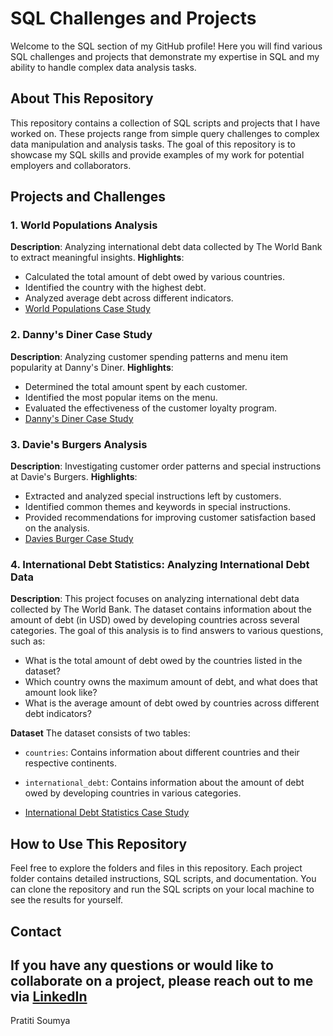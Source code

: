 # SQL Challenges and Projects

Welcome to the SQL section of my GitHub profile! Here you will find various SQL challenges and projects that demonstrate my expertise in SQL and my ability to handle complex data analysis tasks.

## About This Repository

This repository contains a collection of SQL scripts and projects that I have worked on. These projects range from simple query challenges to complex data manipulation and analysis tasks. The goal of this repository is to showcase my SQL skills and provide examples of my work for potential employers and collaborators.

## Projects and Challenges

### 1. World Populations Analysis
**Description**: Analyzing international debt data collected by The World Bank to extract meaningful insights.
**Highlights**:
- Calculated the total amount of debt owed by various countries.
- Identified the country with the highest debt.
- Analyzed average debt across different indicators.
- [World Populations Case Study](https://github.com/pratiti-soumya/SQL-Challenges/tree/main/world-populations)

### 2. Danny's Diner Case Study
**Description**: Analyzing customer spending patterns and menu item popularity at Danny's Diner.
**Highlights**:
- Determined the total amount spent by each customer.
- Identified the most popular items on the menu.
- Evaluated the effectiveness of the customer loyalty program.
- [Danny's Diner Case Study](https://github.com/pratiti-soumya/SQL-Challenges/tree/main/dannysdiner)

### 3. Davie's Burgers Analysis
**Description**: Investigating customer order patterns and special instructions at Davie's Burgers.
**Highlights**:
- Extracted and analyzed special instructions left by customers.
- Identified common themes and keywords in special instructions.
- Provided recommendations for improving customer satisfaction based on the analysis.
- [Davies Burger Case Study](https://github.com/pratiti-soumya/SQL-Challenges/tree/main/daviesburger)

### 4. International Debt Statistics: Analyzing International Debt Data

**Description**: This project focuses on analyzing international debt data collected by The World Bank. The dataset contains information about the amount of debt (in USD) owed by developing countries across several categories. The goal of this analysis is to find answers to various questions, such as:

- What is the total amount of debt owed by the countries listed in the dataset?
- Which country owns the maximum amount of debt, and what does that amount look like?
- What is the average amount of debt owed by countries across different debt indicators?

**Dataset** 
The dataset consists of two tables:
- `countries`: Contains information about different countries and their respective continents.
- `international_debt`: Contains information about the amount of debt owed by developing countries in various categories.

- [International Debt Statistics Case Study](https://github.com/pratiti-soumya/SQL-Challenges/blob/main/International-Debt-Statistics/notebook.ipynb)

## How to Use This Repository

Feel free to explore the folders and files in this repository. Each project folder contains detailed instructions, SQL scripts, and documentation. You can clone the repository and run the SQL scripts on your local machine to see the results for yourself.

## Contact

If you have any questions or would like to collaborate on a project, please reach out to me via [LinkedIn](https://www.linkedin.com/in/pratiti-soumya/) 
---

Pratiti Soumya

